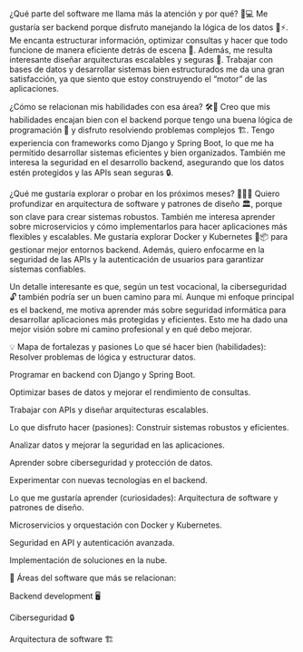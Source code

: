 ¿Qué parte del software me llama más la atención y por qué? 🤔💻
Me gustaría ser backend porque disfruto manejando la lógica de los datos 🧩⚡. Me encanta estructurar información, optimizar consultas y hacer que todo funcione de manera eficiente detrás de escena 🚀. Además, me resulta interesante diseñar arquitecturas escalables y seguras 🔐. Trabajar con bases de datos y desarrollar sistemas bien estructurados me da una gran satisfacción, ya que siento que estoy construyendo el “motor” de las aplicaciones.

¿Cómo se relacionan mis habilidades con esa área? 🛠️🎯
Creo que mis habilidades encajan bien con el backend porque tengo una buena lógica de programación 🧠 y disfruto resolviendo problemas complejos 🏗️. Tengo experiencia con frameworks como Django y Spring Boot, lo que me ha permitido desarrollar sistemas eficientes y bien organizados. También me interesa la seguridad en el desarrollo backend, asegurando que los datos estén protegidos y las APIs sean seguras 🔒.

¿Qué me gustaría explorar o probar en los próximos meses? 🚀👨‍💻
Quiero profundizar en arquitectura de software y patrones de diseño 🏛️, porque son clave para crear sistemas robustos. También me interesa aprender sobre microservicios y cómo implementarlos para hacer aplicaciones más flexibles y escalables. Me gustaría explorar Docker y Kubernetes 🐳📦 para gestionar mejor entornos backend. Además, quiero enfocarme en la seguridad de las APIs y la autenticación de usuarios para garantizar sistemas confiables.

Un detalle interesante es que, según un test vocacional, la ciberseguridad 🔓 también podría ser un buen camino para mí. Aunque mi enfoque principal es el backend, me motiva aprender más sobre seguridad informática para desarrollar aplicaciones más protegidas y eficientes. Esto me ha dado una mejor visión sobre mi camino profesional y en qué debo mejorar.

💡 Mapa de fortalezas y pasiones
Lo que sé hacer bien (habilidades):
Resolver problemas de lógica y estructurar datos.

Programar en backend con Django y Spring Boot.

Optimizar bases de datos y mejorar el rendimiento de consultas.

Trabajar con APIs y diseñar arquitecturas escalables.

Lo que disfruto hacer (pasiones):
Construir sistemas robustos y eficientes.

Analizar datos y mejorar la seguridad en las aplicaciones.

Aprender sobre ciberseguridad y protección de datos.

Experimentar con nuevas tecnologías en el backend.

Lo que me gustaría aprender (curiosidades):
Arquitectura de software y patrones de diseño.

Microservicios y orquestación con Docker y Kubernetes.

Seguridad en API y autenticación avanzada.

Implementación de soluciones en la nube.

🌟 Áreas del software que más se relacionan:

Backend development 🖥️

Ciberseguridad 🔒

Arquitectura de software 🏗️

